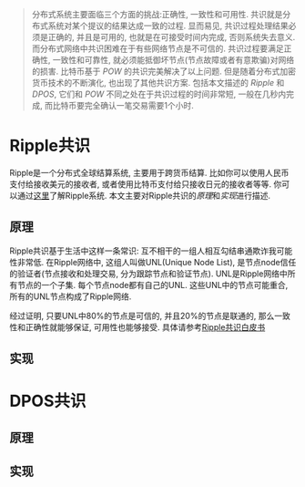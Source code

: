 > 分布式系统主要面临三个方面的挑战:正确性, 一致性和可用性. 共识就是分布式系统对某个提议的结果达成一致的过程. 显而易见, 共识过程处理结果必须是正确的, 并且是可用的, 也就是在可接受时间内完成, 否则系统失去意义. 而分布式网络中共识困难在于有些网络节点是不可信的. 共识过程要满足正确性, 一致性和可靠性, 就必须能抵御坏节点(节点故障或者有意欺骗)对网络的损害. 比特币基于 *POW* 的共识完美解决了以上问题. 但是随着分布式加密货币技术的不断演化, 也出现了其他共识方案. 包括本文描述的 *Ripple* 和 *DPOS*, 它们和 *POW* 不同之处在于共识过程的时间非常短, 一般在几秒内完成, 而比特币要完全确认一笔交易需要1个小时. 


# Ripple共识

Ripple是一个分布式全球结算系统, 主要用于跨货币结算. 比如你可以使用人民币支付给接收美元的接收者, 或者使用比特币支付给只接收日元的接收者等等. 你可以通过[这里](https://ripple.com/)了解Ripple系统. 本文主要对Ripple共识的*原理*和*实现*进行描述.

## 原理
	
Ripple共识基于生活中这样一条常识: 互不相干的一组人相互勾结串通欺诈我可能性非常低. 在Ripple网络中, 这组人叫做UNL(Unique Node List), 是节点node信任的验证者(节点接收和处理交易, 分为跟踪节点和验证节点). UNL是Ripple网络中所有节点的一个子集. 每个节点node都有自己的UNL. 这些UNL中的节点可能重合, 所有的UNL节点构成了Ripple网络. 


经过证明, 只要UNL中80%的节点是可信的, 并且20%的节点是联通的, 那么一致性和正确性就能够保证, 可用性也能够接受. 具体请参考[Ripple共识白皮书](https://ripple.com/consensus-whitepaper/)

## 实现



# DPOS共识

## 原理

## 实现